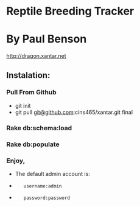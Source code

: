 Reptile Breeding Tracker
========================
# By Paul Benson

http://dragon.xantar.net

## Instalation:
###  Pull From Github
*  git init
*  git pull git@github.com:cins465/xantar.git final
###  Rake db:schema:load
###  Rake db:populate
###  Enjoy,
*	The default admin account is:
* 		 username:admin
* 		 password:password
